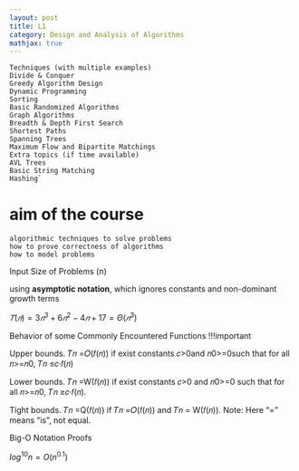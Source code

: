 ```yaml
---
layout: post
title: L1
category: Design and Analysis of Algorithms
mathjax: true
---
```




    Techniques (with multiple examples)
    Divide & Conquer
    Greedy Algorithm Design
    Dynamic Programming
    Sorting
    Basic Randomized Algorithms
    Graph Algorithms
    Breadth & Depth First Search
    Shortest Paths
    Spanning Trees
    Maximum Flow and Bipartite Matchings
    Extra topics (if time available)
    AVL Trees
    Basic String Matching
    Hashing`

# aim of the course
    algorithmic techniques to solve problems
    how to prove correctness of algorithms
    how to model problems

Input Size of Problems (n)

using **asymptotic notation**, which ignores constants and non-dominant 
growth terms

$𝑇(𝑛) =3𝑛^3 +6𝑛^2 −4𝑛+17=Θ(𝑛^3)$

Behavior of some Commonly Encountered Functions
!!!important

Upper bounds.  𝑇𝑛 =𝑂(𝑓(𝑛))
 if exist constants 𝑐>0and 𝑛0>=0such that for all 𝑛>=𝑛0,  𝑇𝑛 ≤𝑐·𝑓(𝑛)

Lower bounds.  𝑇𝑛 =W(𝑓(𝑛)) 
if exist constants 𝑐>0 and 𝑛0>=0 such that for all 𝑛>=𝑛0, 𝑇𝑛 ≥𝑐·𝑓(𝑛).

Tight bounds.  𝑇𝑛 =Q(𝑓(𝑛)) 
if 𝑇𝑛 =𝑂(𝑓(𝑛))	and 𝑇𝑛 =	W(𝑓(𝑛)).
 Note: Here “=” means “is”, not equal.

Big-O Notation Proofs

$log^{10}n=O(n^{0.1})$